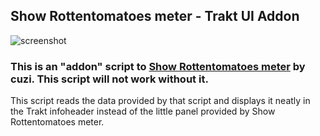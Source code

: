## Show Rottentomatoes meter - Trakt UI Addon

![screenshot](https://imgur.com/HC0zWya.png)

### This is an "addon" script to [Show Rottentomatoes meter](https://greasyfork.org/en/scripts/35443-show-rottentomatoes-meter) by cuzi. This script will not work without it.

This script reads the data provided by that script and displays it neatly in the Trakt infoheader instead of the little panel provided by Show Rottentomatoes meter.
